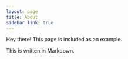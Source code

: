 ```yaml
---
layout: page
title: About
sidebar_link: true
---
```


<p class="message">
  Hey there! This page is included as an example.
</p>

This is written in Markdown.

